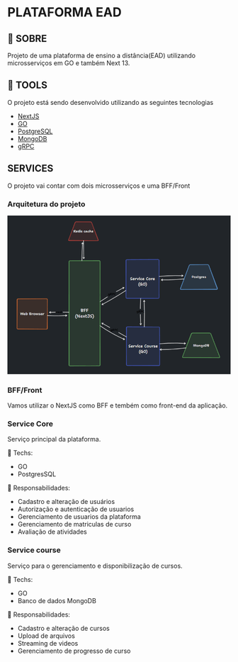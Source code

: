# PLATAFORMA EAD

## 📃 SOBRE

Projeto de uma plataforma de ensino a distância(EAD) utilizando microsserviços em GO e também Next 13.

## 🔧 TOOLS

O projeto está sendo desenvolvido utilizando as seguintes tecnologias

- [NextJS](https://nextjs.org/)
- [GO](https://go.dev/)
- [PostgreSQL](https://www.postgresql.org/)
- [MongoDB](https://www.mongodb.com/)
- [gRPC](https://grpc.io/)

## SERVICES

O projeto vai contar com dois microsserviços e uma BFF/Front

### Arquitetura do projeto
![Diagrama da arquitetura](architecture.png)

### BFF/Front

Vamos utilizar o NextJS como BFF e tembém como front-end da aplicação.

### Service Core

Serviço principal da plataforma.

🔧 Techs:

- GO
- PostgresSQL

🎯 Responsabilidades:

- Cadastro e alteração de usuários
- Autorização e autenticação de usuarios
- Gerenciamento de usuarios da plataforma
- Gerenciamento de matriculas de curso
- Avaliação de atividades

### Service course

Serviço para o gerenciamento e disponibilização de cursos.

🔧 Techs:

- GO
- Banco de dados MongoDB

🎯 Responsabilidades:

- Cadastro e alteração de cursos
- Upload de arquivos
- Streaming de videos
- Gerenciamento de progresso de curso


